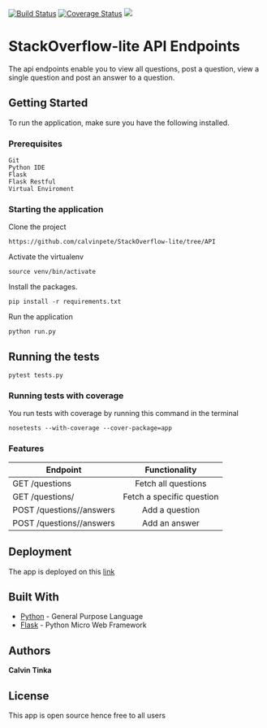 
[![Build Status](https://travis-ci.org/calvinpete/StackOverflow-lite.svg?branch=API)](https://travis-ci.org/calvinpete/StackOverflow-lite)              [![Coverage Status](https://coveralls.io/repos/github/calvinpete/StackOverflow-lite/badge.svg?branch=API)](https://coveralls.io/github/calvinpete/StackOverflow-lite?branch=API)                    <a href="https://codeclimate.com/github/calvinpete/StackOverflow-lite/maintainability"><img src="https://api.codeclimate.com/v1/badges/c55bf3e0bac3e3a2b0e9/maintainability" /></a>

# StackOverflow-lite API Endpoints

The api endpoints enable you to view all questions, post a question, view a single question and post an answer to a question.

## Getting Started

To run the application, make sure you have the following installed.

### Prerequisites

```
Git
Python IDE
Flask
Flask Restful
Virtual Enviroment
```

### Starting the application

Clone the project

```
https://github.com/calvinpete/StackOverflow-lite/tree/API
```

Activate the virtualenv

```
source venv/bin/activate
```

Install the packages.

```
pip install -r requirements.txt
```

Run the application

```
python run.py
```

## Running the tests

```
pytest tests.py
```

### Running tests with coverage

You run tests with coverage by running this command in the terminal

```
nosetests --with-coverage --cover-package=app
```

### Features

|               Endpoint                 |          Functionality      |
| -------------------------------------- |:---------------------------:|
| GET /questions                         | Fetch all questions         |
| GET /questions/<questionId>            | Fetch a specific question   |
| POST /questions/<questionId>/answers   | Add a question              |
| POST /questions/<questionId>/answers   | Add an answer               |


## Deployment

The app is deployed on this [link](https://stackoverflowlitev1-api.herokuapp.com/api/v1/questions)

## Built With

* [Python](https://www.python.org/) - General Purpose Language
* [Flask](http://flask.pocoo.org/) - Python Micro Web Framework

## Authors

**Calvin Tinka**

## License

This app is open source hence free to all users